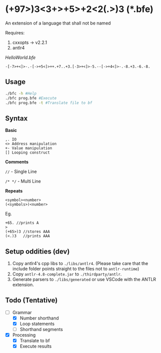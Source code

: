 # (+97>)3<3+>+5>+2<2(.>)3 (*.bfe)

An extension of a language that shall not be named

Requires:
1. cxxopts -> v2.2.1
2. antlr4


*HelloWorld.bfe*
```
-[-7>+<]>-.-[->+5<]>++.+7..+3.[-3>+<]>-5.--[->+4<]>-.-8.+3.-6.-8.
```

## Usage

```sh
./bfc -h #Help
./bfc prog.bfe #Execute
./bfc prog.bfe -t #Translate file to bf
```

## Syntax

**Basic**

```bf
,. IO
<> Address manipulation
+- Value manipulation
[] Looping construct
```
**Comments**

`//` - Single Line

`/* */` - Multi Line

**Repeats**

```
<symbol><number>
(<symbols>)<number>
```
Eg.
```
+65. //prints A
>
(+65>)3 //stores AAA
(<.)3   //prints AAA
```


## Setup oddities (dev)

1. Copy antlr4's cpp libs to `./libs/antlr4`. (Please take care that the include folder points straight to the files not to `antlr-runtime`)
2. Copy `antlr-4.8-complete.jar` to `./thirdparty/antlr`.
3. Generate parsers to `./libs/generated` or use VSCode with the ANTLR extension.

## Todo (Tentative)

- [ ] Grammar
    - [X] Number shorthand
    - [X] Loop statements
    - [ ] Shorthand segments
- [X] Processing
    - [X] Translate to bf
    - [X] Execute results
